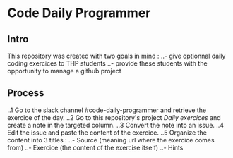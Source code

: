 # Code Daily Programmer

## Intro

  This repository was created with two goals in mind :
  ..- give optionnal daily coding exercices to THP students
  ..- provide these students with the opportunity to manage a github project

## Process

  ..1 Go to the slack channel #code-daily-programmer and retrieve the exercice of the day.
  ..2 Go to this repository's project *Daily exercices* and create a note in the targeted column.
  ..3 Convert the note into an issue.
  ..4 Edit the issue and paste the content of the exercice.
  ..5 Organize the content into 3 titles :
    ..- Source (meaning url where the exercice comes from)
    ..- Exercice (the content of the exercise itself)
    ..- Hints
  
